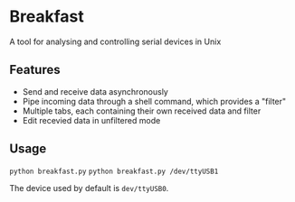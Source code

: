 # Breakfast
A tool for analysing and controlling serial devices in Unix

## Features
* Send and receive data asynchronously
* Pipe incoming data through a shell command, which provides a "filter"
* Multiple tabs, each containing their own received data and filter
* Edit recevied data in unfiltered mode

## Usage

`python breakfast.py`
`python breakfast.py /dev/ttyUSB1`

The device used by default is `dev/ttyUSB0`.
